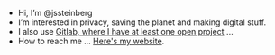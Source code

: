 - Hi, I’m @jssteinberg
- I’m interested in privacy, saving the planet and making digital stuff.
- I also use [Gitlab, where I have at least one open project](//gitlab.com/johanland/) ...
- How to reach me ... [Here's my website](//johan.land).

<!---
jssteinberg/jssteinberg is a ✨ special ✨ repository because its `README.md` (this file) appears on your GitHub profile.
You can click the Preview link to take a look at your changes.
--->
